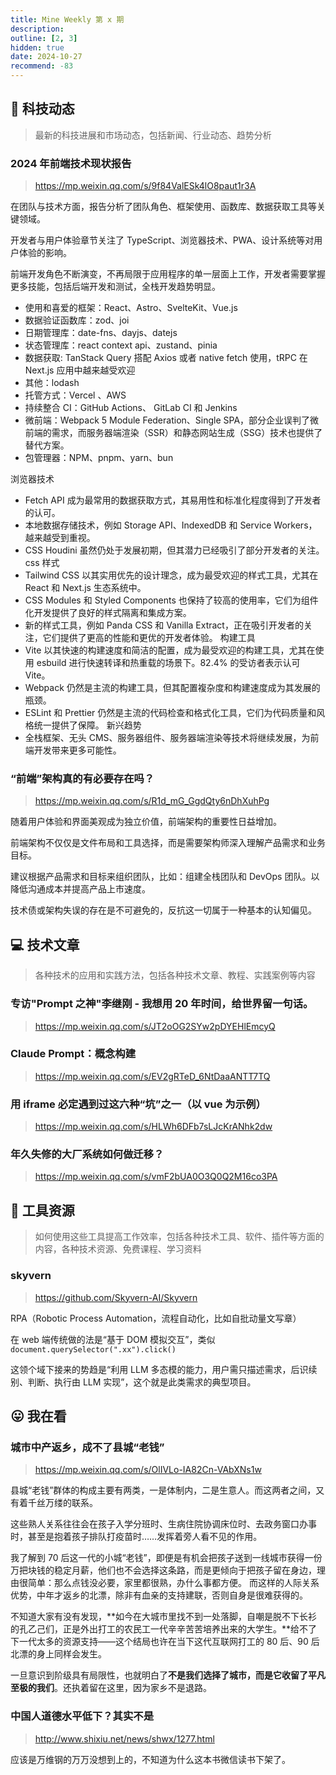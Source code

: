 ```yaml
---
title: Mine Weekly 第 x 期
description:
outline: [2, 3]
hidden: true
date: 2024-10-27
recommend: -83
---
```


## 🚀 科技动态

> 最新的科技进展和市场动态，包括新闻、行业动态、趋势分析

### 2024 年前端技术现状报告

> <https://mp.weixin.qq.com/s/9f84ValESk4lO8paut1r3A>

在团队与技术方面，报告分析了团队角色、框架使用、函数库、数据获取工具等关键领域。

开发者与用户体验章节关注了 TypeScript、浏览器技术、PWA、设计系统等对用户体验的影响。

前端开发角色不断演变，不再局限于应用程序的单一层面上工作，开发者需要掌握更多技能，包括后端开发和测试，全栈开发趋势明显。

- 使用和喜爱的框架：React、Astro、SvelteKit、Vue.js
- 数据验证函数库：zod、joi
- 日期管理库：date-fns、dayjs、datejs
- 状态管理库：react context api、zustand、pinia
- 数据获取: TanStack Query 搭配 Axios 或者 native fetch 使用，tRPC 在 Next.js 应用中越来越受欢迎
- 其他：lodash
- 托管方式：Vercel 、AWS
- 持续整合 CI：GitHub Actions、 GitLab CI 和 Jenkins
- 微前端：Webpack 5 Module Federation、Single SPA，部分企业误判了微前端的需求，而服务器端渲染（SSR）和静态网站生成（SSG）技术也提供了替代方案。
- 包管理器：NPM、pnpm、yarn、bun

浏览器技术

- Fetch API 成为最常用的数据获取方式，其易用性和标准化程度得到了开发者的认可。
- 本地数据存储技术，例如 Storage API、IndexedDB 和 Service Workers，越来越受到重视。
- CSS Houdini 虽然仍处于发展初期，但其潜力已经吸引了部分开发者的关注。
  css 样式
- Tailwind CSS 以其实用优先的设计理念，成为最受欢迎的样式工具，尤其在 React 和 Next.js 生态系统中。
- CSS Modules 和 Styled Components 也保持了较高的使用率，它们为组件化开发提供了良好的样式隔离和集成方案。
- 新的样式工具，例如 Panda CSS 和 Vanilla Extract，正在吸引开发者的关注，它们提供了更高的性能和更优的开发者体验。
  构建工具
- Vite 以其快速的构建速度和简洁的配置，成为最受欢迎的构建工具，尤其在使用 esbuild 进行快速转译和热重载的场景下。82.4% 的受访者表示认可 Vite。
- Webpack 仍然是主流的构建工具，但其配置複杂度和构建速度成为其发展的瓶颈。
- ESLint 和 Prettier 仍然是主流的代码检查和格式化工具，它们为代码质量和风格统一提供了保障。
  新兴趋势
- 全栈框架、无头 CMS、服务器组件、服务器端渲染等技术将继续发展，为前端开发带来更多可能性。

### “前端”架构真的有必要存在吗？

> <https://mp.weixin.qq.com/s/R1d_mG_GgdQty6nDhXuhPg>

随着用户体验和界面美观成为独立价值，前端架构的重要性日益增加。

前端架构不仅仅是文件布局和工具选择，而是需要架构师深入理解产品需求和业务目标。

建议根据产品需求和目标来组织团队，比如：组建全栈团队和 DevOps 团队。以降低沟通成本并提高产品上市速度。

技术债或架构失误的存在是不可避免的，反抗这一切属于一种基本的认知偏见。

## 💻 技术文章

> 各种技术的应用和实践方法，包括各种技术文章、教程、实践案例等内容

### 专访"Prompt 之神"李继刚 - 我想用 20 年时间，给世界留一句话。

> https://mp.weixin.qq.com/s/JT2oOG2SYw2pDYEHlEmcyQ

### Claude Prompt：概念构建

> https://mp.weixin.qq.com/s/EV2gRTeD_6NtDaaANTT7TQ

### 用 iframe 必定遇到过这六种“坑”之一（以 vue 为示例）

> https://mp.weixin.qq.com/s/HLWh6DFb7sLJcKrANhk2dw

### 年久失修的大厂系统如何做迁移？

> https://mp.weixin.qq.com/s/vmF2bUA0O3Q0Q2M16co3PA

## 🔧 工具资源

> 如何使用这些工具提高工作效率，包括各种技术工具、软件、插件等方面的内容，各种技术资源、免费课程、学习资料

### skyvern

> <https://github.com/Skyvern-AI/Skyvern>

RPA（Robotic Process Automation，流程自动化，比如自批动量文写章）

在 web 端传统做的法是“基于 DOM 模拟交互”，类似 `document.querySelector(".xx").click()`

这领个域下接来的势趋是“利用 LLM 多态模的能力，用户需只描述需求，后识续别、判断、执行由 LLM 实现”，这个就是此类需求的典型项目。

## 😛 我在看

### 城市中产返乡，成不了县城“老钱”

> <https://mp.weixin.qq.com/s/OlIVLo-IA82Cn-VAbXNs1w>

县城“老钱”群体的构成主要有两类，一是体制内，二是生意人。而这两者之间，又有着千丝万缕的联系。

这些熟人关系往往会在孩子入学分班时、生病住院协调床位时、去政务窗口办事时，甚至是抱着孩子排队打疫苗时……发挥着旁人看不见的作用。

我了解到 70 后这一代的小城“老钱”，即便是有机会把孩子送到一线城市获得一份万把块钱的稳定月薪，他们也不会选择这条路，而是更倾向于把孩子留在身边，理由很简单：那么点钱没必要，家里都很熟，办什么事都方便。‍‍ 而这样的人际关系优势，中年才返乡的北漂，除非有血亲的支持建联，否则自身是很难获得的。

不知道大家有没有发现，**如今在大城市里找不到一处落脚，自嘲是脱不下长衫的孔乙己们，正是外出打工的农民工一代辛辛苦苦培养出来的大学生。**给不了下一代太多的资源支持——这个结局也许在当下这代互联网打工的 80 后、90 后北漂的身上同样会发生。

一旦意识到阶级具有局限性，也就明白了**不是我们选择了城市，而是它收留了平凡至极的我们**。还执着留在这里，因为家乡不是退路。

### 中国人道德水平低下？其实不是

> <http://www.shixiu.net/news/shwx/1277.html>

应该是万维钢的万万没想到上的，不知道为什么这本书微信读书下架了。
